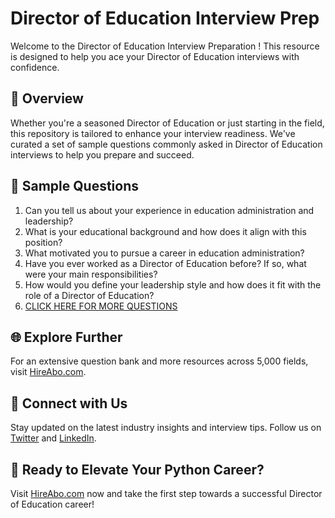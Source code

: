 # Director of Education Interview Prep

Welcome to the Director of Education Interview Preparation ! This resource is designed to help you ace your Director of Education interviews with confidence.

## 🚀 Overview

Whether you're a seasoned Director of Education or just starting in the field, this repository is tailored to enhance your interview readiness. We've curated a set of sample questions commonly asked in Director of Education interviews to help you prepare and succeed.

## 📝 Sample Questions

1. Can you tell us about your experience in education administration and leadership?
2. What is your educational background and how does it align with this position?
3. What motivated you to pursue a career in education administration?
4. Have you ever worked as a Director of Education before? If so, what were your main responsibilities?
5. How would you define your leadership style and how does it fit with the role of a Director of Education?
6. [CLICK HERE FOR MORE QUESTIONS](https://hireabo.com/job/4_1_4/Director%20of%20Education)

## 🌐 Explore Further

For an extensive question bank and more resources across 5,000 fields, visit [HireAbo.com](https://www.hireabo.com).

## 📱 Connect with Us

Stay updated on the latest industry insights and interview tips. Follow us on [Twitter](https://twitter.com/hireabo) and [LinkedIn](https://www.linkedin.com/in/hire-abo-3609972a8/).

## 🚀 Ready to Elevate Your Python Career?

Visit [HireAbo.com](https://www.hireabo.com) now and take the first step towards a successful Director of Education career!